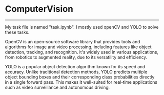 # ComputerVision
***
My task file is named "task.ipynb".
I mostly used openCV and YOLO to solve these tasks. 

OpenCV is an open-source software library that provides tools and algorithms for image and video processing, including features like object detection, tracking, and recognition. It's widely used in various applications, from robotics to augmented reality, due to its versatility and efficiency.  

YOLO is a popular object detection algorithm known for its speed and accuracy. Unlike traditional detection methods, YOLO predicts multiple object bounding boxes and their corresponding class probabilities directly in a single forward pass. This makes it well-suited for real-time applications such as video surveillance and autonomous driving.